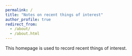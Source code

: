```yaml
---
permalink: /
title: "Notes on recent things of interest"
author_profile: true
redirect_from: 
  - /about/
  - /about.html
---
```


This homepage is used to record recent things of interest.

